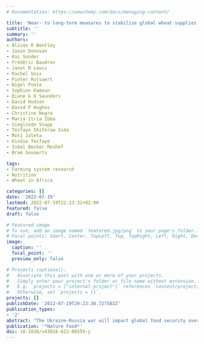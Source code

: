 ```yaml
---
# Documentation: https://wowchemy.com/docs/managing-content/

title: 'Near- to long-term measures to stabilize global wheat supplies and food security'
subtitle: ''
summary: ''
authors:
- Alison R Bentley
- Jason Donovan
- Kai Sonder
- Frédéric Baudron
- Janet M Lewis
- Rachel Voss
- Pieter Rutsaert
- Nigel Poole
- Sophien Kamoun
- Diane G O Saunders
- David Hodson
- David P Hughes
- Christine Negra
- Maria Itria Ibba
- Sieglinde Snapp
- Tesfaye Shiferaw Sida
- Moti Jaleta
- Kindie Tesfaye
- Inbal Becker-Reshef
- Bram Govaerts

tags:
- Farming system research
- Nutrition
- Wheat in Africa

categories: []
date: '2022-07-19'
lastmod: 2022-07-19T22:23:31+02:00
featured: false
draft: false

# Featured image
# To use, add an image named `featured.jpg/png` to your page's folder.
# Focal points: Smart, Center, TopLeft, Top, TopRight, Left, Right, BottomLeft, Bottom, BottomRight.
image:
  caption: ''
  focal_point: ''
  preview_only: false

# Projects (optional).
#   Associate this post with one or more of your projects.
#   Simply enter your project's folder or file name without extension.
#   E.g. `projects = ["internal-project"]` references `content/project/deep-learning/index.md`.
#   Otherwise, set `projects = []`.
projects: []
publishDate: '2022-07-19T20:23:30.727502Z'
publication_types:
- '2'
abstract: "The Ukraine-Russia war will impact global food security over months if not years. In the wake of COVID-19 and in the face of increasing climate change, we propose responses to a multi-layered global food crisis that mitigate near-term food security risks, stabilize wheat supplies and transition towards long-term agri-food system resilience."
publication: '*Nature Food*'
doi: 10.1038/s43016-022-00559-y
---
```

